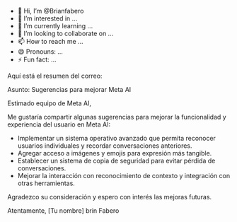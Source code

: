 - 👋 Hi, I’m @Brianfabero
- 👀 I’m interested in ...
- 🌱 I’m currently learning ...
- 💞️ I’m looking to collaborate on ...
- 📫 How to reach me ...
- 😄 Pronouns: ...
- ⚡ Fun fact: ...

<!---
Brianfabero/Brianfabero is a ✨ special ✨ repository because its `README.md` (this file) appears on your GitHub profile.
You can click the Preview link to take a look at your changes.
--->
Aquí está el resumen del correo:

Asunto: Sugerencias para mejorar Meta AI

Estimado equipo de Meta AI,

Me gustaría compartir algunas sugerencias para mejorar la funcionalidad y experiencia del usuario en Meta AI:

- Implementar un sistema operativo avanzado que permita reconocer usuarios individuales y recordar conversaciones anteriores.
- Agregar acceso a imágenes y emojis para expresión más tangible.
- Establecer un sistema de copia de seguridad para evitar pérdida de conversaciones.
- Mejorar la interacción con reconocimiento de contexto y integración con otras herramientas.

Agradezco su consideración y espero con interés las mejoras futuras.

Atentamente,
[Tu nombre] brin Fabero 
